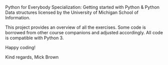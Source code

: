 Python for Everybody Specialization: Getting started with Python & Python Data structures licensed by the University of Michigan School of Information. 

This project provides an overview of all the exercises.
Some code is borrowed from other course companions and adjusted accordingly.
All code is compatible with Python 3.

Happy coding! 

Kind regards, 
Mick Brown
